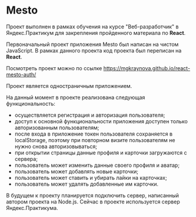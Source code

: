 # Mesto

Проект выполнен в рамках обучения на курсе "Веб-разработчик" в Яндекс.Практикум для закрепления пройденного материала по **React**.

Первоначальный проект приложения Mesto был написан на чистом JavaScript. В рамках данного проекта код проекта был переписан на **React**.

Посмотреть проект можно по ссылке https://mgkraynova.github.io/react-mesto-auth/

Проект является одностраничным приложением.

На данный момент в проекте реализована следующая функциональность:
- осуществляется регистрация и авторизация пользователя;
- доступ к основной функциональности приложения доступен только авторизованным пользователям;
- после входа в приложение токен пользователя сохраняется в localStorage, поэтому при повторном визите пользователям не нужно снова авторизовываться;
- при открытии страницы данные профиля и карточки загружаются с сервера;
- пользователь может изменить данные своего профиля и аватар;
- пользователь может добавлять новые карточки;
- пользователь может ставить и убирать лайки на карточках;
- пользователь может удалять добавленные им карточки.

В будущем к проекту планируется подключить сервер, написанный автором проекта на Node.js. Сейчас в проекте используется сервер Яндекс.Практикума.
